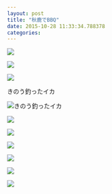 ```yaml
---
layout: post
title: "秋鹿でBBQ"
date: 2015-10-28 11:33:34.788378
categories: 
---
```


![](/assets/images/201510/12139727_1216800858336058_1571551720_n.jpg)

![](/assets/images/201510/12145124_107938872900805_1499059124_n.jpg)

![](/assets/images/201510/11349435_958444114212498_280933200_n.jpg)

きのう釣ったイカ

![きのう釣ったイカ](/assets/images/201510/12093772_486006024912859_1118324653_n.jpg)

![](/assets/images/201510/12093832_1643461955908221_1940104863_n.jpg)

![](/assets/images/201510/12139685_1047464001964550_4277750_n.jpg)

![](/assets/images/201510/12107465_647411458731897_8431909_n.jpg)

![](/assets/images/201510/12071190_530199813810407_2103957312_n.jpg)

![](/assets/images/201510/11820474_1669974783286100_1198699911_n.jpg)

![](/assets/images/201510/12135230_1680392982181760_312066543_n.jpg)


